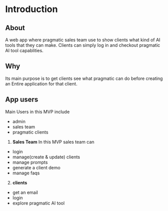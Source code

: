 # Introduction

## About

A web app where pragmatic sales team use to show clients what kind of AI tools that they can make. Clients can simply log in and checkout pragmatic AI tool capablities.

## Why

Its main purpose is to get clients see what pragmatic can do before creating an Entire application for that client.

## App users

Main Users in this MVP include
- admin
- sales team
- pragmatic clients

1. **Sales Team**
In this MVP sales team can

- login
- manage(create & update) clients
- manage prompts
- generate a client demo
- manage faqs

2. **clients**

- get an email
- login
- explore pragmatic AI tool
